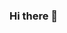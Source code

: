 ### Hi there 👋

<!--
**padepokanpenguin/padepokanpenguin** is a ✨ _special_ ✨ repository because its `README.md` (this file) appears on your GitHub profile.

Here are some ideas to get you started:

- 🌱 I’m currently learning  web development
- 👯 I’m looking to collaborate on javascript developers
- 📫 How to reach me jamal.psw@gmail.com
-->
